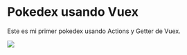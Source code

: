 # Pokedex usando Vuex

Este es mi primer pokedex usando Actions y Getter de Vuex.

![](https://imgur.com/p84Qp0G.png)